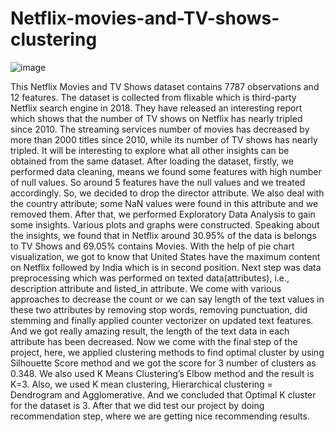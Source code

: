 # Netflix-movies-and-TV-shows-clustering
![image](https://user-images.githubusercontent.com/109456976/209428540-6eec2387-4230-48dc-8521-be34624af434.png)


This Netflix Movies and TV Shows dataset contains 7787 observations and 12 features. The dataset is collected from flixable which is third-party Netflix search engine in 2018. They have released an interesting report which shows that the number of TV shows on Netflix has nearly tripled since 2010. The streaming services number of movies has decreased by more than 2000 titles since 2010, while its number of TV shows has nearly tripled. It will be interesting to explore what all other insights can be obtained from the same dataset. After loading the dataset, firstly, we performed data cleaning, means we found some features with high number of null values. So around 5 features have the null values and we treated accordingly. So, we decided to drop the director attribute. We also deal with the country attribute; some NaN values were found in this attribute and we removed them. After that, we performed Exploratory Data Analysis to gain some insights. Various plots and graphs were constructed. Speaking about the insights, we found that in Netflix around 30.95% of the data is belongs to TV Shows and 69.05% contains Movies. With the help of pie chart visualization, we got to know that United States have the maximum content on Netflix followed by India which is in second position. Next step was data preprocessing which was performed on texted data(attributes), i.e., description attribute and listed_in attribute. We come with various approaches to decrease the count or we can say length of the text values in these two attributes by removing stop words, removing punctuation, did stemming and finally applied counter vectorizer on updated text features. And we got really amazing result, the length of the text data in each attribute has been decreased. Now we come with the final step of the project, here, we applied clustering methods to find optimal cluster by using Silhouette Score method and we got the score for 3 number of clusters as 0.348. We also used K Means Clustering’s Elbow method and the result is K=3. Also, we used K mean clustering, Hierarchical clustering = Dendrogram and Agglomerative. And we concluded that Optimal K cluster for the dataset is 3. After that we did test our project by doing recommendation step, where we are getting nice recommending results.
